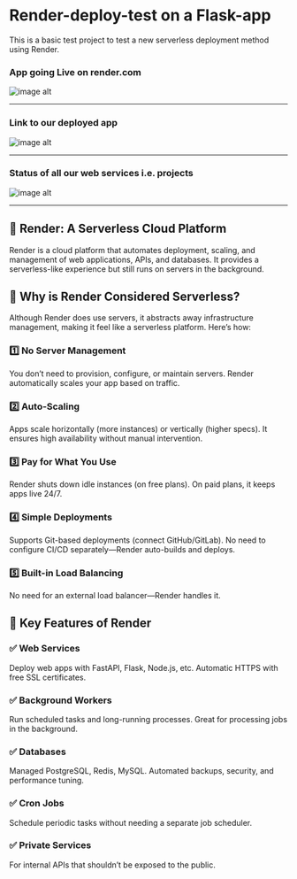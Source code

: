 
# Render-deploy-test on a Flask-app
This is a basic test project to test a new serverless deployment method using Render.

### App going Live on render.com
![image alt](https://github.com/Nayan027/Render-deploy-test-flaskapp/blob/c1782b4d92a828fd2c2e2c67e4cb124e2c6d41e3/rendertest2.PNG)

---------------------------------------------------------------------------------------------------------------------------------------------

### Link to our deployed app 
![image alt](https://github.com/Nayan027/Render-deploy-test-flaskapp/blob/c1782b4d92a828fd2c2e2c67e4cb124e2c6d41e3/rendertest3.PNG)

--------------------------------------------------------------------------------------------------------------------------------------------------

### Status of all our web services i.e. projects
![image alt](https://github.com/Nayan027/Render-deploy-test-flaskapp/blob/c1782b4d92a828fd2c2e2c67e4cb124e2c6d41e3/rendertest.PNG)

---------------------------------------------------------------------------------------------------------------------------------------------------

## 🚀 Render: A Serverless Cloud Platform
Render is a cloud platform that automates deployment, scaling, and management of web applications, APIs, and databases. It provides a serverless-like experience but still runs on servers in the background.

## 🔹 Why is Render Considered Serverless?
Although Render does use servers, it abstracts away infrastructure management, making it feel like a serverless platform. Here’s how:

### 1️⃣ No Server Management
You don’t need to provision, configure, or maintain servers.
Render automatically scales your app based on traffic.

### 2️⃣ Auto-Scaling
Apps scale horizontally (more instances) or vertically (higher specs).
It ensures high availability without manual intervention.

### 3️⃣ Pay for What You Use
Render shuts down idle instances (on free plans).
On paid plans, it keeps apps live 24/7.

### 4️⃣ Simple Deployments
Supports Git-based deployments (connect GitHub/GitLab).
No need to configure CI/CD separately—Render auto-builds and deploys.

### 5️⃣ Built-in Load Balancing
No need for an external load balancer—Render handles it.

## 🔹 Key Features of Render

### ✅ Web Services
Deploy web apps with FastAPI, Flask, Node.js, etc.
Automatic HTTPS with free SSL certificates.

### ✅ Background Workers
Run scheduled tasks and long-running processes.
Great for processing jobs in the background.

### ✅ Databases
Managed PostgreSQL, Redis, MySQL.
Automated backups, security, and performance tuning.

### ✅ Cron Jobs
Schedule periodic tasks without needing a separate job scheduler.

### ✅ Private Services
For internal APIs that shouldn’t be exposed to the public.
